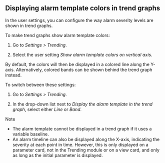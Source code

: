 ## Displaying alarm template colors in trend graphs

In the user settings, you can configure the way alarm severity levels are shown in trend graphs.

To make trend graphs show alarm template colors:

1. Go to *Settings \> Trending*.

2. Select the user setting *Show alarm template colors on vertical axis*.

By default, the colors will then be displayed in a colored line along the Y-axis. Alternatively, colored bands can be shown behind the trend graph instead.

To switch between these settings:

1. Go to *Settings \> Trending*.

2. In the drop-down list next to *Display the alarm template in the trend graph*, select either *Line* or *Band*.

> [!NOTE]
> -  The alarm template cannot be displayed in a trend graph if it uses a variable baseline.
> -  An alarm timeline can also be displayed along the X-axis, indicating the severity at each point in time. However, this is only displayed on a parameter card, not in the Trending module or on a view card, and only as long as the initial parameter is displayed.
>
